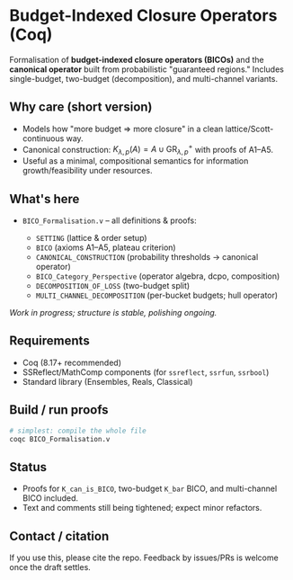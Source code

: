 # Budget-Indexed Closure Operators (Coq)

Formalisation of **budget-indexed closure operators (BICOs)** and the **canonical operator** built from probabilistic "guaranteed regions." Includes single-budget, two-budget (decomposition), and multi-channel variants.

## Why care (short version)

- Models how "more budget => more closure" in a clean lattice/Scott-continuous way.
- Canonical construction: $K_{\lambda,p}(A)=A\cup \mathrm{GR}^+_{\lambda,p}$ with proofs of A1–A5.
- Useful as a minimal, compositional semantics for information growth/feasibility under resources.

## What's here

- `BICO_Formalisation.v` – all definitions & proofs:

  - `SETTING` (lattice & order setup)
  - `BICO` (axioms A1–A5, plateau criterion)
  - `CANONICAL_CONSTRUCTION` (probability thresholds → canonical operator)
  - `BICO_Category_Perspective` (operator algebra, dcpo, composition)
  - `DECOMPOSITION_OF_LOSS` (two-budget split)
  - `MULTI_CHANNEL_DECOMPOSITION` (per-bucket budgets; hull operator)

_Work in progress; structure is stable, polishing ongoing._

## Requirements

- Coq (8.17+ recommended)
- SSReflect/MathComp components (for `ssreflect`, `ssrfun`, `ssrbool`)
- Standard library (Ensembles, Reals, Classical)

## Build / run proofs

```bash
# simplest: compile the whole file
coqc BICO_Formalisation.v
```

## Status

- Proofs for `K_can_is_BICO`, two-budget `K_bar` BICO, and multi-channel BICO included.
- Text and comments still being tightened; expect minor refactors.

## Contact / citation

If you use this, please cite the repo. Feedback by issues/PRs is welcome once the draft settles.
